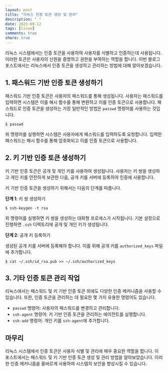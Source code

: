 ```yaml
---
layout: post
title: "리눅스 인증 토큰 생성 및 관리"
description: " "
date: 2023-09-12
tags: [linux]
comments: true
share: true
---
```


리눅스 시스템에서는 인증 토큰을 사용하여 사용자를 식별하고 인증하는데 사용됩니다. 이러한 토큰은 사용자의 신원을 증명하고 권한을 부여하는 역할을 합니다. 이번 블로그 포스트에서는 리눅스에서 인증 토큰을 생성하고 관리하는 방법에 대해 알아보겠습니다.

## 1. 패스워드 기반 인증 토큰 생성하기

패스워드 기반 인증 토큰은 사용자의 패스워드를 통해 생성됩니다. 사용자는 패스워드를 입력하면 시스템은 이를 해시 함수를 통해 변환하고 이를 인증 토큰으로 사용합니다. 패스워드로 인증 토큰을 생성하는 가장 일반적인 방법은 `passwd` 명령어를 사용하는 것입니다.

```shell
$ passwd
```

위 명령어를 실행하면 시스템은 사용자에게 패스워드를 입력하도록 요청합니다. 입력한 패스워드는 해시 함수를 통해 암호화되고 이를 인증 토큰으로 사용합니다.

## 2. 키 기반 인증 토큰 생성하기

키 기반 인증 토큰은 공개 및 개인 키를 사용하여 생성됩니다. 사용자는 키 쌍을 생성하고 개인 키를 안전하게 보관한 다음, 공개 키를 서버에 등록하여 인증에 사용합니다.

키 기반 인증 토큰을 생성하기 위해서는 다음의 단계를 따릅니다.

**단계 1**: 키 쌍 생성하기

```shell
$ ssh-keygen -t rsa
```

위 명령어를 실행하면 키 쌍을 생성하는 대화형 프로세스가 시작됩니다. 기본 설정으로 진행하면 `.ssh` 디렉토리에 공개 및 개인 키가 생성됩니다.

**단계 2**: 공개 키 등록하기

생성된 공개 키를 서버에 등록해야 합니다. 이를 위해 공개 키를 `authorized_keys` 파일에 추가합니다.

```shell
$ cat ~/.ssh/id_rsa.pub >> ~/.ssh/authorized_keys
```

## 3. 기타 인증 토큰 관리 작업

리눅스에서는 패스워드 및 키 기반 인증 토큰 외에도 다양한 인증 메커니즘을 사용할 수 있습니다. 또한, 인증 토큰을 관리하는 데 필요한 몇 가지 유용한 명령어도 있습니다.

- `passwd` 명령어: 사용자의 패스워드를 변경하고 관리합니다.
- `ssh-agent` 명령어: 키 기반 인증 토큰을 관리하는 에이전트를 실행합니다.
- `ssh-add` 명령어: 개인 키를 `ssh-agent`에 추가합니다.

## 마무리

리눅스 시스템에서 인증 토큰은 사용자 식별 및 관리에 매우 중요한 역할을 합니다. 이 포스트에서는 패스워드 및 키 기반 인증 토큰 생성 및 관리 방법을 알아보았습니다. 이러한 인증 메커니즘을 올바르게 사용하여 시스템의 보안을 향상시킬 수 있습니다.